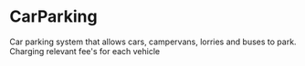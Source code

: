 # CarParking
Car parking system that allows cars, campervans, lorries and buses to park. Charging relevant fee's for each vehicle

